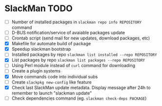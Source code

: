 # SlackMan TODO

 - [ ] Number of installed packages in `slackman repo info REPOSITORY` command
 - [ ] D-BUS notification/service of avaiable packages update
 - [ ] Crontab script (send mail for new updates, download packages, etc)
 - [x] Makefile for automate build of package
 - [x] Speedup slackman bootstrap
 - [ ] Installed packages by repo `slackman list installed --repo REPOSITORY`
 - [x] List packages by repo `slackman list packages --repo REPOSITORY`
 - [ ] Using Perl module instead of `curl` command for downloading
 - [ ] Create a plugin systems
 - [x] Move commands code into individual subs
 - [ ] Create `slackpkg new-config` like feature
 - [x] Check last SlackMan update metadata. Display message after 24h to remember to launch "slackman update"
 - [ ] Check dependencies command (eg. `slackman check-deps PACKAGE`)
